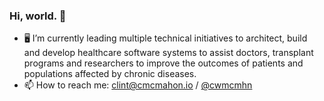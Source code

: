 ### Hi, world. 👋

- 🖥️ I’m currently leading multiple technical initiatives to architect, build and develop healthcare software systems to assist doctors, transplant programs and   researchers to improve the outcomes of patients and populations affected by chronic diseases.
- 📫 How to reach me: [clint@cmcmahon.io](mailto:clint@cmcmahon.io) / [@cwmcmhn](https://twitter.com/cwmcmhn)

